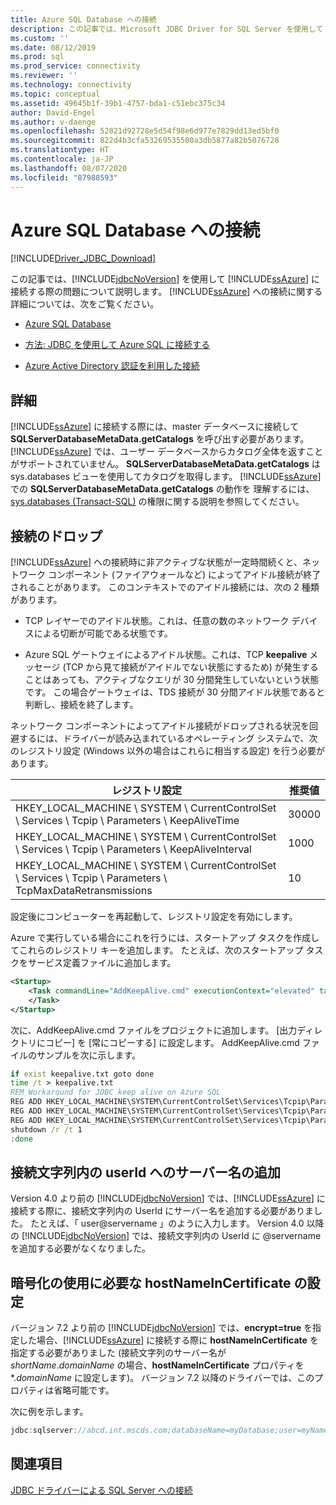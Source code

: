 ```yaml
---
title: Azure SQL Database への接続
description: この記事では、Microsoft JDBC Driver for SQL Server を使用して Azure SQL データベースに接続する際の問題について説明します。
ms.custom: ''
ms.date: 08/12/2019
ms.prod: sql
ms.prod_service: connectivity
ms.reviewer: ''
ms.technology: connectivity
ms.topic: conceptual
ms.assetid: 49645b1f-39b1-4757-bda1-c51ebc375c34
author: David-Engel
ms.author: v-daenge
ms.openlocfilehash: 52821d92728e5d54f98e6d977e7829dd13ed5bf0
ms.sourcegitcommit: 822d4b3cfa53269535500a3db5877a82b5076728
ms.translationtype: HT
ms.contentlocale: ja-JP
ms.lasthandoff: 08/07/2020
ms.locfileid: "87988593"
---
```

# <a name="connecting-to-an-azure-sql-database"></a>Azure SQL Database への接続

[!INCLUDE[Driver_JDBC_Download](../../includes/driver_jdbc_download.md)]

この記事では、[!INCLUDE[jdbcNoVersion](../../includes/jdbcnoversion_md.md)] を使用して [!INCLUDE[ssAzure](../../includes/ssazure_md.md)] に接続する際の問題について説明します。 [!INCLUDE[ssAzure](../../includes/ssazure_md.md)] への接続に関する詳細については、次をご覧ください。  
  
- [Azure SQL Database](https://docs.microsoft.com/azure/sql-database/sql-database-technical-overview)  
  
- [方法: JDBC を使用して Azure SQL に接続する](https://docs.microsoft.com/azure/sql-database/sql-database-connect-query-java)  

- [Azure Active Directory 認証を利用した接続](connecting-using-azure-active-directory-authentication.md)  
  
## <a name="details"></a>詳細

[!INCLUDE[ssAzure](../../includes/ssazure_md.md)] に接続する際には、master データベースに接続して **SQLServerDatabaseMetaData.getCatalogs** を呼び出す必要があります。  
[!INCLUDE[ssAzure](../../includes/ssazure_md.md)] では、ユーザー データベースからカタログ全体を返すことがサポートされていません。 **SQLServerDatabaseMetaData.getCatalogs** は sys.databases ビューを使用してカタログを取得します。 [!INCLUDE[ssAzure](../../includes/ssazure_md.md)] での **SQLServerDatabaseMetaData.getCatalogs** の動作を 理解するには、[sys.databases (Transact-SQL)](../../relational-databases/system-catalog-views/sys-databases-transact-sql.md) の権限に関する説明を参照してください。  
  
## <a name="connections-dropped"></a>接続のドロップ

[!INCLUDE[ssAzure](../../includes/ssazure_md.md)] への接続時に非アクティブな状態が一定時間続くと、ネットワーク コンポーネント (ファイアウォールなど) によってアイドル接続が終了されることがあります。 このコンテキストでのアイドル接続には、次の 2 種類があります。  

- TCP レイヤーでのアイドル状態。これは、任意の数のネットワーク デバイスによる切断が可能である状態です。  

- Azure SQL ゲートウェイによるアイドル状態。これは、TCP **keepalive** メッセージ (TCP から見て接続がアイドルでない状態にするため) が発生することはあっても、アクティブなクエリが 30 分間発生していないという状態です。 この場合ゲートウェイは、TDS 接続が 30 分間アイドル状態であると判断し、接続を終了します。  
  
ネットワーク コンポーネントによってアイドル接続がドロップされる状況を回避するには、ドライバーが読み込まれているオペレーティング システムで、次のレジストリ設定 (Windows 以外の場合はこれらに相当する設定) を行う必要があります。  
  
|レジストリ設定|推奨値|  
|----------------------|-----------------------|  
|HKEY_LOCAL_MACHINE \ SYSTEM \ CurrentControlSet \ Services \ Tcpip \ Parameters \ KeepAliveTime|30000|  
|HKEY_LOCAL_MACHINE \ SYSTEM \ CurrentControlSet \ Services \ Tcpip \ Parameters \ KeepAliveInterval|1000|  
|HKEY_LOCAL_MACHINE \ SYSTEM \ CurrentControlSet \ Services \ Tcpip \ Parameters \ TcpMaxDataRetransmissions|10|  
  
設定後にコンピューターを再起動して、レジストリ設定を有効にします。  

Azure で実行している場合にこれを行うには、スタートアップ タスクを作成してこれらのレジストリ キーを追加します。  たとえば、次のスタートアップ タスクをサービス定義ファイルに追加します。  

```xml
<Startup>  
    <Task commandLine="AddKeepAlive.cmd" executionContext="elevated" taskType="simple">  
    </Task>  
</Startup>  
```

次に、AddKeepAlive.cmd ファイルをプロジェクトに追加します。 [出力ディレクトリにコピー] を [常にコピーする] に設定します。 AddKeepAlive.cmd ファイルのサンプルを次に示します。  

```bat
if exist keepalive.txt goto done  
time /t > keepalive.txt  
REM Workaround for JDBC keep alive on Azure SQL  
REG ADD HKEY_LOCAL_MACHINE\SYSTEM\CurrentControlSet\Services\Tcpip\Parameters /v KeepAliveTime /t REG_DWORD /d 30000 >> keepalive.txt  
REG ADD HKEY_LOCAL_MACHINE\SYSTEM\CurrentControlSet\Services\Tcpip\Parameters /v KeepAliveInterval /t REG_DWORD /d 1000 >> keepalive.txt  
REG ADD HKEY_LOCAL_MACHINE\SYSTEM\CurrentControlSet\Services\Tcpip\Parameters /v TcpMaxDataRetransmissions /t REG_DWORD /d 10 >> keepalive.txt  
shutdown /r /t 1  
:done  
```

## <a name="appending-the-server-name-to-the-userid-in-the-connection-string"></a>接続文字列内の userId へのサーバー名の追加  

Version 4.0 より前の [!INCLUDE[jdbcNoVersion](../../includes/jdbcnoversion_md.md)] では、[!INCLUDE[ssAzure](../../includes/ssazure_md.md)] に接続する際に、接続文字列内の UserId にサーバー名を追加する必要がありました。 たとえば、「 user@servername 」のように入力します。 Version 4.0 以降の [!INCLUDE[jdbcNoVersion](../../includes/jdbcnoversion_md.md)] では、接続文字列内の UserId に @servername を追加する必要がなくなりました。  

## <a name="using-encryption-requires-setting-hostnameincertificate"></a>暗号化の使用に必要な hostNameInCertificate の設定

バージョン 7.2 より前の [!INCLUDE[jdbcNoVersion](../../includes/jdbcnoversion_md.md)] では、**encrypt=true** を指定した場合、[!INCLUDE[ssAzure](../../includes/ssazure_md.md)] に接続する際に **hostNameInCertificate** を指定する必要がありました (接続文字列のサーバー名が *shortName*.*domainName* の場合、**hostNameInCertificate** プロパティを \*.*domainName* に設定します)。 バージョン 7.2 以降のドライバーでは、このプロパティは省略可能です。

次に例を示します。

```java
jdbc:sqlserver://abcd.int.mscds.com;databaseName=myDatabase;user=myName;password=myPassword;encrypt=true;hostNameInCertificate=*.int.mscds.com;
```

## <a name="see-also"></a>関連項目

[JDBC ドライバーによる SQL Server への接続](connecting-to-sql-server-with-the-jdbc-driver.md)  
